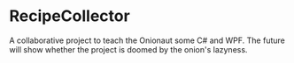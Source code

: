 RecipeCollector
===============
A collaborative project to teach the Onionaut some C# and WPF. 
The future will show whether the project is doomed by the onion's lazyness.
